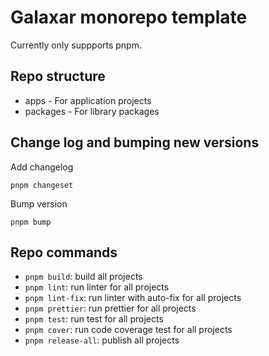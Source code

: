 # Galaxar monorepo template

Currently only suppports pnpm.

## Repo structure

- apps - For application projects
- packages - For library packages  

## Change log and bumping new versions

Add changelog
```
pnpm changeset
```

Bump version
```
pnpm bump
```

## Repo commands

- `pnpm build`: build all projects
- `pnpm lint`: run linter for all projects
- `pnpm lint-fix`: run linter with auto-fix for all projects
- `pnpm prettier`: run prettier for all projects
- `pnpm test`: run test for all projects
- `pnpm cover`: run code coverage test for all projects
- `pnpm release-all`: publish all projects